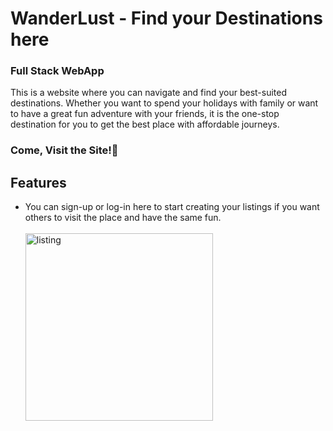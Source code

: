 <h1>WanderLust - Find your Destinations here</h1>
<h3>Full Stack WebApp</h3>
<p>This is a website where you can navigate and find your best-suited destinations. Whether you want to spend your holidays with family or want to have a great fun adventure with your friends, it is the one-stop destination for you to get the best place with affordable journeys.</p>
<h3>Come, Visit the Site!&#127881;</h3>

<h2>Features</h2>
<ul>
  <li>You can sign-up or log-in here to start creating your listings if you want others to visit the place and have the same fun.
  <br><br>
    <img src="https://github.com/Nehagarg816/Wanderlust/assets/111566521/82b5e05d-9476-417e-a09f-c4decd3f6503" alt="listing" width="300">

  </li>

</ul>
